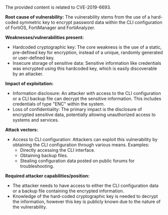 The provided content is related to CVE-2019-6693.

**Root cause of vulnerability:**
The vulnerability stems from the use of a hard-coded symmetric key to encrypt password data within the CLI configuration of FortiOS, FortiManager and FortiAnalyzer.

**Weaknesses/vulnerabilities present:**
- Hardcoded cryptographic key: The core weakness is the use of a static, pre-defined key for encryption, instead of a unique, randomly generated or user-defined key.
- Insecure storage of sensitive data: Sensitive information like credentials was encrypted using this hardcoded key, which is easily discoverable by an attacker.

**Impact of exploitation:**
- Information disclosure: An attacker with access to the CLI configuration or a CLI backup file can decrypt the sensitive information. This includes credentials of type "ENC" within the system.
- Loss of confidentiality: The primary impact is the disclosure of encrypted sensitive data, potentially allowing unauthorized access to systems and services.

**Attack vectors:**
- Access to CLI configuration: Attackers can exploit this vulnerability by obtaining the CLI configuration through various means. Examples:
    - Directly accessing the CLI interface.
    - Obtaining backup files.
    - Stealing configuration data posted on public forums for troubleshooting.

**Required attacker capabilities/position:**
- The attacker needs to have access to either the CLI configuration data or a backup file containing the encrypted information. 
- Knowledge of the hard-coded cryptographic key is needed to decrypt the information, however this key is publicly known due to the nature of the vulnerability.